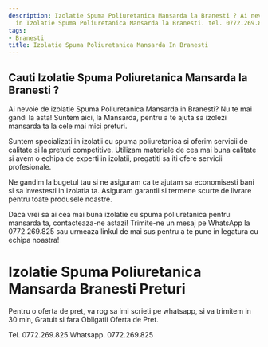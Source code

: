 ```yaml
---
description: Izolatie Spuma Poliuretanica Mansarda la Branesti ? Ai nevoie de un profesionist
  in Izolatie Spuma Poliuretanica Mansarda la Branesti. tel. 0772.269.825
tags:
- Branesti
title: Izolatie Spuma Poliuretanica Mansarda In Branesti
---
```



## Cauti Izolatie Spuma Poliuretanica Mansarda la Branesti ?

Ai nevoie de izolatie Spuma Poliuretanica Mansarda in Branesti? Nu te mai gandi la asta! Suntem aici, la Mansarda, pentru a te ajuta sa izolezi mansarda ta la cele mai mici preturi. 

Suntem specializati in izolatii cu spuma poliuretanica si oferim servicii de calitate si la preturi competitive. Utilizam materiale de cea mai buna calitate si avem o echipa de experti in izolatii, pregatiti sa iti ofere servicii profesionale. 

Ne gandim la bugetul tau si ne asiguram ca te ajutam sa economisesti bani si sa investesti in izolatia ta. Asiguram garantii si termene scurte de livrare pentru toate produsele noastre. 

Daca vrei sa ai cea mai buna izolatie cu spuma poliuretanica pentru mansarda ta, contacteaza-ne astazi! Trimite-ne un mesaj pe WhatsApp la 0772.269.825 sau urmeaza linkul de mai sus pentru a te pune in legatura cu echipa noastra!

# Izolatie Spuma Poliuretanica Mansarda Branesti Preturi
Pentru o oferta de pret, va rog sa imi scrieti pe whatsapp, si va trimitem in 30 min, Gratuit si fara Obligatii Oferta de Pret.

Tel. 0772.269.825
Whatsapp. 0772.269.825